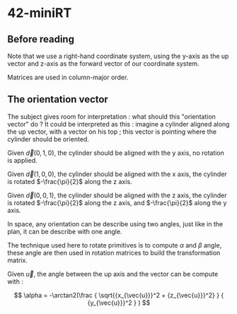 # 42-miniRT

## Before reading

Note that we use a right-hand coordinate system, using the y-axis as the up vector and z-axis as the forward vector of our coordinate system.

Matrices are used in column-major order.

## The orientation vector

The subject gives room for interpretation : what should this "orientation vector" do ?
It could be interpreted as this : imagine a cylinder aligned along the up vector, with a vector on his top ; this vector is pointing where the cylinder should be oriented.

Given $\vec{d}(0, 1, 0)$, the cylinder should be aligned with the y axis, no rotation is applied.

Given $\vec{d}(1, 0, 0)$, the cylinder should be aligned with the x axis, the cylinder is rotated $-\frac{\pi}{2}$ along the z axis.

Given $\vec{d}(0, 0, 1)$, the cylinder should be aligned with the z axis, the cylinder is rotated $-\frac{\pi}{2}$ along the z axis, and $-\frac{\pi}{2}$ along the y axis.

In space, any orientation can be describe using two angles, just like in the plan, it can be describe with one angle.

The technique used here to rotate primitives is to compute $\alpha$ and $\beta$ angle, these angle are then used in rotation matrices to build the transformation matrix.

Given $\vec{u}$, the angle between the up axis and the vector can be compute with : 

$$
\alpha = -\arctan2(\frac
{
\sqrt{{x_{\vec{u}}}^2 + {z_{\vec{u}}}^2}
}
{
{y_{\vec{u}}}^2
}
)
$$
